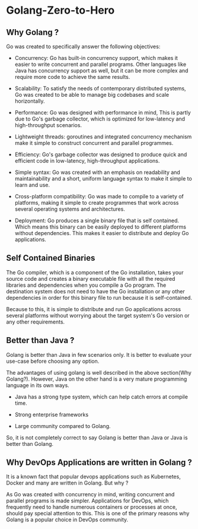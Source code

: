 # Golang-Zero-to-Hero

## Why Golang ?

Go was created to specifically answer the following objectives:

- Concurrency: Go has built-in concurrency support, which makes it easier to write concurrent and parallel programs. Other languages like Java has concurrency support as well, but it can be more complex and require more code to achieve the same results.

- Scalability: To satisfy the needs of contemporary distributed systems, Go was created to be able to manage big codebases and scale horizontally.

- Performance: Go was designed with performance in mind, This is partly due to Go's garbage collector, which is optimized for low-latency and high-throughput scenarios.

- Lightweight threads: goroutines and integrated concurrency mechanism make it simple to construct concurrent and parallel programmes.

- Efficiency: Go's garbage collector was designed to produce quick and efficient code in low-latency, high-throughput applications.

- Simple syntax: Go was created with an emphasis on readability and maintainability and a short, uniform language syntax to make it simple to learn and use.

- Cross-platform compatibility: Go was made to compile to a variety of platforms, making it simple to create programmes that work across several operating systems and architectures. 

- Deployment: Go produces a single binary file that is self contained. Which means this binary can be easily deployed to different platforms without dependencies. This makes it easier to distribute and deploy Go applications. 

## Self Contained Binaries

The Go compiler, which is a component of the Go installation, takes your source code and creates a binary executable file with all the required libraries and dependencies when you compile a Go program. The destination system does not need to have the Go installation or any other dependencies in order for this binary file to run because it is self-contained.

Because to this, it is simple to distribute and run Go applications across several platforms without worrying about the target system's Go version or any other requirements. 

## Better than Java ?

Golang is better than Java in few scenarios only. It is better to evaluate your use-case before choosing any option. 

The advantages of using golang is well described in the above section(Why Golang?). However, Java on the other hand is a very mature programming language in its own ways.

- Java has a strong type system, which can help catch errors at compile time.

- Strong enterprise frameworks

- Large community compared to Golang.

So, it is not completely correct to say Golang is better than Java or Java is better than Golang.

## Why DevOps Applications are written in Golang ?

It is a known fact that popular devops applications such as Kubernetes, Docker and many are written in Golang. But why ? 

As Go was created with concurrency in mind, writing concurrent and parallel programs is made simpler. Applications for DevOps, which frequently need to handle numerous containers or processes at once, should pay special attention to this. This is one of the primary reasons why Golang is a popular choice in DevOps community.


